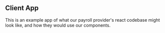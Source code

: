 ## Client App

This is an example app of what our payroll provider's react codebase might look like, and how they would use our components.
